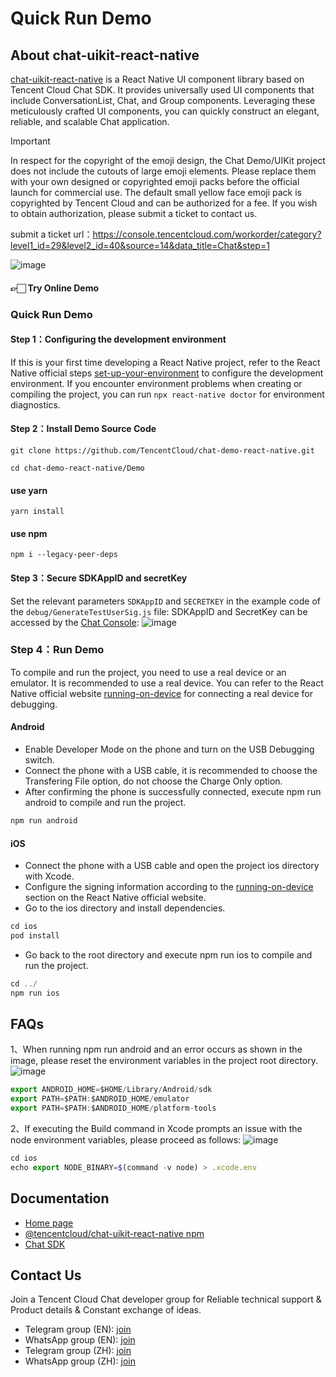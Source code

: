 # Quick Run Demo

## About chat-uikit-react-native

[chat-uikit-react-native](https://www.npmjs.com/package/@tencentcloud/chat-uikit-react-native) is a React Native UI component library based on Tencent Cloud Chat SDK. It provides universally used UI components that include ConversationList, Chat, and Group components. Leveraging these meticulously crafted UI components, you can quickly construct an elegant, reliable, and scalable Chat application.

> [!IMPORTANT]
> In respect for the copyright of the emoji design, the Chat Demo/UIKit project does not include the cutouts of large emoji elements. Please replace them with your own designed or copyrighted emoji packs before the official launch for commercial use. The default small yellow face emoji pack is copyrighted by Tencent Cloud and can be authorized for a fee. If you wish to obtain authorization, please submit a ticket to contact us.
> 
> submit a ticket url：https://console.tencentcloud.com/workorder/category?level1_id=29&level2_id=40&source=14&data_title=Chat&step=1

![image](https://cloudcache.intl.tencent-cloud.com/cms/backend-cms/314a8601a26911efa0b3525400bdab9d.png)

#### 👉🏻 Try Online Demo

### Quick Run Demo

#### Step 1：Configuring the development environment
If this is your first time developing a React Native project, refer to the React Native official steps [set-up-your-environment](https://reactnative.dev/docs/0.75/set-up-your-environment) to configure the development environment.
If you encounter environment problems when creating or compiling the project, you can run `npx react-native doctor` for environment diagnostics.

#### Step 2：Install Demo Source Code

```shell
git clone https://github.com/TencentCloud/chat-demo-react-native.git
```

```shell
cd chat-demo-react-native/Demo
```
#### use yarn
```shell
yarn install
```

#### use npm
```shell
npm i --legacy-peer-deps
```

#### Step 3：Secure SDKAppID and secretKey
Set the relevant parameters `SDKAppID` and `SECRETKEY` in the example code of the `debug/GenerateTestUserSig.js` file:
SDKAppID and SecretKey can be accessed by the [Chat Console](https://console.trtc.io/app):
![image](https://github.com/TencentCloud/chat-uikit-react/assets/57951148/09c7c16b-5ff8-4b2d-bb1b-b0bf72a754ed)


### Step 4：Run Demo
To compile and run the project, you need to use a real device or an emulator. It is recommended to use a real device. You can refer to the React Native official website [running-on-device](https://reactnative.dev/docs/running-on-device) for connecting a real device for debugging.

#### Android
- Enable Developer Mode on the phone and turn on the USB Debugging switch.
- Connect the phone with a USB cable, it is recommended to choose the Transfering File option, do not choose the Charge Only option.
- After confirming the phone is successfully connected, execute npm run android to compile and run the project.

```javascript
npm run android
```

#### iOS
- Connect the phone with a USB cable and open the project ios directory with Xcode.
- Configure the signing information according to the [running-on-device](https://reactnative.dev/docs/running-on-device?platform=ios) section on the React Native official website.
- Go to the ios directory and install dependencies.

```javascript
cd ios
pod install
```
- Go back to the root directory and execute npm run ios to compile and run the project.

```javascript
cd ../
npm run ios
```

## FAQs
1、When running npm run android and an error occurs as shown in the image, please reset the environment variables in the project root directory.
![image](https://cloudcache.intl.tencent-cloud.com/cms/backend-cms/7eeeed1065a711efb66652540055f650.png)
```javascript
export ANDROID_HOME=$HOME/Library/Android/sdk
export PATH=$PATH:$ANDROID_HOME/emulator
export PATH=$PATH:$ANDROID_HOME/platform-tools
```

2、If executing the Build command in Xcode prompts an issue with the node environment variables, please proceed as follows:
![image](https://cloudcache.intl.tencent-cloud.com/cms/backend-cms/65fcdae165ab11efb66652540055f650.png)
```javascript
cd ios
echo export NODE_BINARY=$(command -v node) > .xcode.env
```

## Documentation
- [Home page](https://trtc.io/document/66036?platform=react%20native&product=chat&menulabel=uikit)
- [@tencentcloud/chat-uikit-react-native npm](https://www.npmjs.com/package/@tencentcloud/chat-uikit-react-native)
- [Chat SDK](https://trtc.io/document/34309?platform=web&product=chat)


## Contact Us
Join a Tencent Cloud Chat developer group for Reliable technical support & Product details & Constant exchange of ideas.
- Telegram group (EN): [join](https://t.me/+1doS9AUBmndhNGNl)
- WhatsApp group (EN): [join](https://chat.whatsapp.com/Gfbxk7rQBqc8Rz4pzzP27A)
- Telegram group (ZH): [join](https://t.me/tencent_imsdk)
- WhatsApp group (ZH): [join](https://chat.whatsapp.com/IVa11ZkVmKTEwSWsAzSyik)
